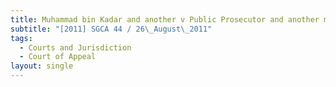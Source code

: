```yaml
---
title: Muhammad bin Kadar and another v Public Prosecutor and another matter
subtitle: "[2011] SGCA 44 / 26\_August\_2011"
tags:
  - Courts and Jurisdiction
  - Court of Appeal
layout: single
---
```


